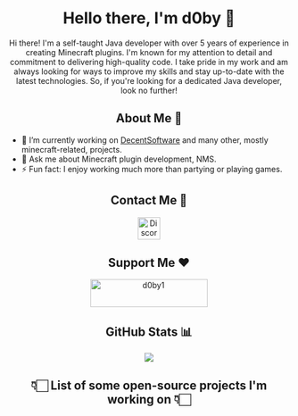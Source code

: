 <h1 align="center">Hello there, I'm d0by 👋</h2>

<p align="center">
Hi there! I'm a self-taught Java developer with over 5 years of experience in creating Minecraft plugins. I'm known for my attention to detail and commitment to delivering high-quality code. I take pride in my work and am always looking for ways to improve my skills and stay up-to-date with the latest technologies. So, if you're looking for a dedicated Java developer, look no further!
</p>

<h2 align="center">About Me 🧑</h2>

- 🔭 I’m currently working on [DecentSoftware](https://github.com/decentsoftware-eu) and many other, mostly minecraft-related, projects.
- 💬 Ask me about Minecraft plugin development, NMS.
- ⚡ Fun fact: I enjoy working much more than partying or playing games. 

<h2 align="center">Contact Me 🤝</h2>

<p align="center">
  <a href="https://discordapp.com/users/694200539751251998">
    <img alt="Discord" width="40px" src="https://cdn3.iconfinder.com/data/icons/social-network-flat-3/100/Discord-256.png" />
  </a>
</p>

<h2 align="center">Support Me ❤️</h2>
<p align="center">
 <a align="center" href="https://ko-fi.com/d0by1"> 
  <img src="https://cdn.ko-fi.com/cdn/kofi3.png?v=3" height="50" width="210" alt="d0by1" />
 </a>
</p>

<h2 align="center">GitHub Stats 📊</h2>

<div align="center">
  <img src="https://github-readme-stats.vercel.app/api?username=d0by1&show_icons=true&hide_border=true&count_private=true&theme=tokyonight" />
</div>

<h2 align="center">👇🏻 List of some open-source projects I'm working on 👇🏻</h2>

<!--
I've mostly been working on private projects or minecraft networks for the last few years. Anyhow, here is the list of a few public projects I'm behind.  

<div align="center">
  <a href="https://github.com/decentsoftware-eu/decentholograms">
    <img src="https://github-readme-stats.vercel.app/api/pin/?username=decentsoftware-eu&repo=decentholograms&theme=tokyonight&hide_border=true" />
  </a>
  <br>
  <a href="https://github.com/decentsoftware-eu/decentholograms3">
    <img src="https://github-readme-stats.vercel.app/api/pin/?username=decentsoftware-eu&repo=decentholograms3&theme=tokyonight&hide_border=true" />
  </a>
  <br>
  <a href="https://github.com/decentsoftware-eu/decentmenus">
    <img src="https://github-readme-stats.vercel.app/api/pin/?username=decentsoftware-eu&repo=decentmenus&theme=tokyonight&hide_border=true" />
  </a>
</div>
-->
